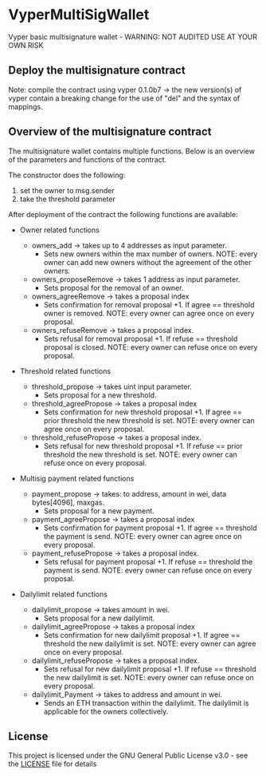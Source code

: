 # VyperMultiSigWallet

Vyper basic multisignature wallet - WARNING: NOT AUDITED USE AT YOUR OWN RISK


## Deploy the multisignature contract
Note: compile the contract using vyper 0.1.0b7 -> the new version(s) of vyper contain a breaking change for the use of "del" and the syntax of mappings.

## Overview of the multisignature contract
The multisignature wallet contains multiple functions. Below is an overview of the parameters and functions of the contract.

The constructor does the following:
  1) set the owner to msg.sender
  2) take the threshold parameter

After deployment of the contract the following functions are available:

* Owner related functions
  * owners_add -> takes up to 4 addresses as input parameter. 
    * Sets new owners within the max number of owners. NOTE: every owner can add new owners without the agreement of the other owners.
  * owners_proposeRemove -> takes 1 address as input parameter.
    * Sets proposal for the removal of an owner.
  * owners_agreeRemove -> takes a proposal index 
    * Sets confirmation for removal proposal +1. If agree == threshold owner is removed. NOTE: every owner can agree once on every proposal.
  * owners_refuseRemove -> takes a proposal index.
    * Sets refusal for removal proposal +1. If refuse == threshold proposal is closed. NOTE: every owner can refuse once on every proposal.
    

* Threshold related functions
  * threshold_propose -> takes uint input parameter.
    * Sets proposal for a new threshold.
  * threshold_agreePropose -> takes a proposal index 
    * Sets confirmation for new threshold proposal +1. If agree == prior threshold the new threshold is set. NOTE: every owner can agree once on every proposal.
  * threshold_refusePropose -> takes a proposal index.
    * Sets refusal for new threshold proposal +1. If refuse == prior threshold the new threshold is set. NOTE: every owner can refuse once on every proposal.
    
* Multisig payment related functions
  * payment_propose -> takes: to address, amount in wei, data bytes[4096], maxgas.
    * Sets proposal for a new payment.
  * payment_agreePropose -> takes a proposal index 
    * Sets confirmation for payment proposal +1. If agree == threshold the payment is send. NOTE: every owner can agree once on every proposal.
  * payment_refusePropose -> takes a proposal index.
    * Sets refusal for payment proposal +1. If refuse == threshold the payment is send. NOTE: every owner can refuse once on every proposal.
    
* Dailylimit related functions
  * dailylimit_propose -> takes amount in wei.
    * Sets proposal for a new dailylimit.
  * dailylimit_agreePropose -> takes a proposal index 
    * Sets confirmation for new dailylimit proposal +1. If agree == threshold the new dailylimit is set. NOTE: every owner can agree once on every proposal.
  * dailylimit_refusePropose -> takes a proposal index.
    * Sets refusal for new dailylimit proposal +1. If refuse == threshold the new dailylimit is set. NOTE: every owner can refuse once on every proposal.
  * dailylimit_Payment -> takes to address and amount in wei.
    * Sends an ETH transaction within the dailylimit. The dailylimit is applicable for the owners collectively.
    
## License
This project is licensed under the GNU General Public License v3.0 - see the [LICENSE](LICENSE) file for details

   
